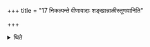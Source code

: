 +++
title = "17 निकल्पन्ते वीणावादाः शङ्खान्नाळीस्तूणवानिति"

+++

<details><summary>थिते</summary>

निकल्पन्ते वीणावादाः शङ्खान्नाळीस्तूणवानिति १७
</details>
